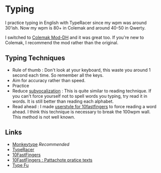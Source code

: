 # Typing

I practice typing in English with TypeRacer since my wpm was around 30'ish. Now my wpm is 80+ in Colemak and around 40-50 in Qwerty.

I switched to [Colemak Mod-DH](https://colemakmods.github.io/mod-dh) and it was great too. If you're new to Colemak, I recommend the mod rather than the original.

## Typing Techniques

* Rule of thumb : Don't look at your keyboard, this waste you around 1 second each time. So remember all the keys.
* Aim for accuracy rather than speed.
* Practice
* Reduce [subvocalization](https://en.wikipedia.org/wiki/Subvocalization) : This is quite similar to reading technique. If you can't force yourself not to spell words you typing, try read it in words. It is still better than reading each alphabet.
* Read ahead : I made [userstyle for 10fastfingers](https://github.com/narze/userscripts/tree/master/userstyles) to force reading a word ahead. I think this technique is necessary to break the 100wpm wall. This method is not well known.

## Links

* [Monkeytype](https://monkeytype.com) *Recommended*
* [TypeRacer](http://typeracer.com)
* [10FastFingers](http://10fastfingers.com)
* [10FastFingers : Pattachote pratice texts](https://10fastfingers.com/text-practice/search/pattachote)
* [Type Fu](https://type-fu.com/)

